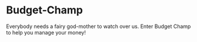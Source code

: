 # Budget-Champ
Everybody needs a fairy god-mother to watch over us. Enter Budget Champ to help you manage your money!
